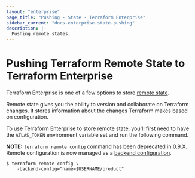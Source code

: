 ```yaml
---
layout: "enterprise"
page_title: "Pushing - State - Terraform Enterprise"
sidebar_current: "docs-enterprise-state-pushing"
description: |-
  Pushing remote states.
---
```


# Pushing Terraform Remote State to Terraform Enterprise

Terraform Enterprise is one of a few options to store [remote state](/docs/enterprise-legacy/state).

Remote state gives you the ability to version and collaborate on Terraform
changes. It stores information about the changes Terraform makes based on
configuration.

To use Terraform Enterprise to store remote state, you'll first need to have the
`ATLAS_TOKEN` environment variable set and run the following command.

**NOTE:** `terraform remote config` command has been deprecated in 0.9.X. Remote configuration is now managed as a [backend configuration](/docs/backends/config.html).

```shell
$ terraform remote config \
    -backend-config="name=$USERNAME/product"
```